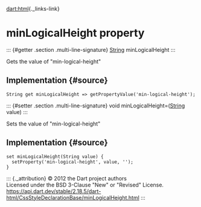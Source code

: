 [dart:html](../../dart-html/dart-html-library){._links-link}

minLogicalHeight property
=========================

::: {#getter .section .multi-line-signature}
[String](../../dart-core/string-class) minLogicalHeight
:::

Gets the value of \"min-logical-height\"

Implementation {#source}
--------------

``` {.language-dart data-language="dart"}
String get minLogicalHeight => getPropertyValue('min-logical-height');
```

::: {#setter .section .multi-line-signature}
void minLogicalHeight=([String](../../dart-core/string-class) value)
:::

Sets the value of \"min-logical-height\"

Implementation {#source}
--------------

``` {.language-dart data-language="dart"}
set minLogicalHeight(String value) {
  setProperty('min-logical-height', value, '');
}
```

::: {._attribution}
© 2012 the Dart project authors\
Licensed under the BSD 3-Clause \"New\" or \"Revised\" License.\
<https://api.dart.dev/stable/2.18.5/dart-html/CssStyleDeclarationBase/minLogicalHeight.html>
:::
